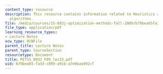 ```yaml
---
content_type: resource
description: This resource contains information related to Heuristics and approximation
  algorithms.
file: /media/courses/15-093j-optimization-methods-fall-2009/b79bea65fa34c099a9cba7e0baa992cf_MIT15_093J_F09_lec15.pdf
file_type: application/pdf
learning_resource_types:
- Lecture Notes
ocw_type: OCWFile
parent_title: Lecture Notes
parent_type: CourseSection
resourcetype: Document
title: MIT15_093J_F09_lec15.pdf
uid: b79bea65-fa34-c099-a9cb-a7e0baa992cf
---
```

